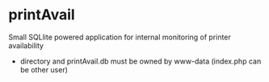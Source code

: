 # printAvail
Small SQLlite powered application for internal monitoring of printer availability

* directory and printAvail.db must be owned by www-data (index.php can be other user)
